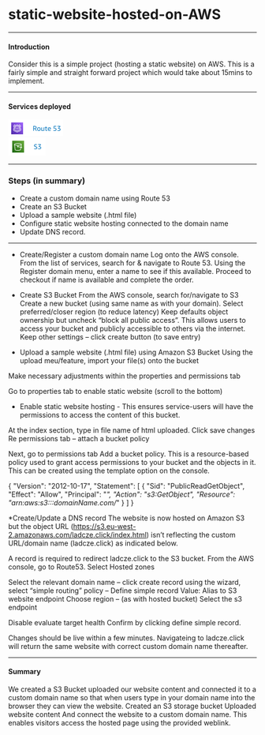 # static-website-hosted-on-AWS

---

#### Introduction
Consider this is a simple project (hosting a static website) on AWS. This is a fairly simple and straight forward project which would take about 15mins to implement. 

---

#### Services deployed

![](Route53.png)         
![](S3.png)


---

### Steps (in summary)
- Create a custom domain name using Route 53 
- Create an S3 Bucket
- Upload a sample website (.html file) 
- Configure static website hosting connected to the domain name
 - Update DNS record. 

---

* Create/Register a custom domain name
Log  onto the AWS console.
From the list of services, search for & navigate to Route 53. 
Using the Register domain menu, enter a name to see if this available. Proceed to checkout if name is available and complete the order. 

* Create S3 Bucket 
From the AWS console, search for/navigate to S3
Create a new bucket (using same name as with your domain). 
Select preferred/closer region (to reduce latency)
Keep defaults object ownership but uncheck  “block all public access”. This allows users to access your bucket and publicly accessible to others via the internet.
Keep other settings – click create button (to save entry)

* Upload a sample website (.html file) using Amazon S3 Bucket
Using the upload meu/feature, import your file(s) onto the bucket
 



Make necessary adjustments within the properties and permissions tab
 
Go to properties tab to enable static website (scroll to the bottom)

* Enable static website hosting - This ensures service-users will have the permissions to access the content of this bucket. 
 
At the index section, type in file name of html uploaded. Click save changes
Re permissions tab – attach a bucket policy

Next, go to permissions tab
Add a bucket policy. This is a resource-based policy used to grant access permissions to your bucket and the objects in it. 
This can be created using the template option on the console. 
 
{
    "Version": "2012-10-17",
    "Statement": [
        {
            "Sid": "PublicReadGetObject",
            "Effect": "Allow",
            "Principal": "*",
            "Action": "s3:GetObject",
            "Resource": "arn:aws:s3:::domainName.com/*"
        }
    ]
}


*Create/Update a DNS record
The website is now hosted on Amazon S3 but the object URL (https://s3.eu-west-2.amazonaws.com/ladcze.click/index.html) isn’t reflecting the custom URL/domain name (ladcze.click) as indicated below. 
 
A record is required to redirect ladcze.click to the S3 bucket. 
From the AWS console, go to Route53. 
Select Hosted zones
 
Select the relevant domain name – click create record 
using the wizard, select  “simple routing” policy – Define simple record 
Value: Alias to S3 website endpoint 
Choose region – (as with hosted bucket)
Select the s3 endpoint
 
Disable evaluate target health
Confirm by clicking define simple record. 

Changes should be live within a few minutes. Navigateing to ladcze.click will return the same website with correct custom domain name thereafter. 
 
---

#### Summary
We created a S3 Bucket uploaded our website content and connected it to a custom domain name so that when users type in your domain name into the browser they can view the website. 
Created an S3 storage bucket 
Uploaded website content 
And connect the website to a custom domain name. This enables visitors access the hosted page using the provided weblink. 

